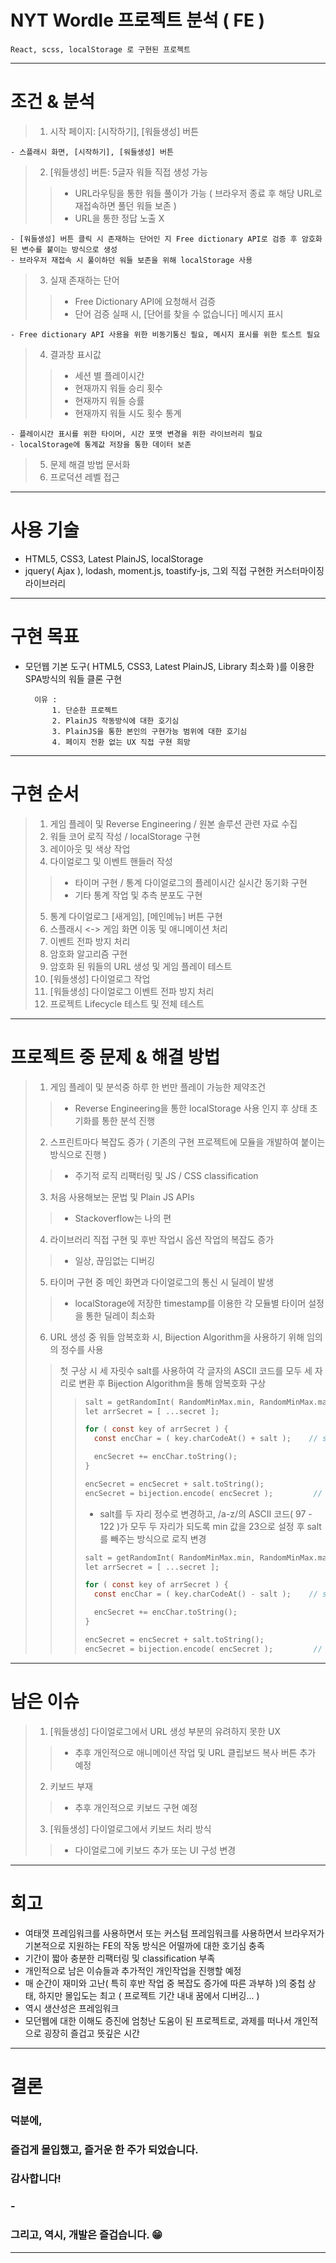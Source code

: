
# NYT Wordle 프로젝트 분석 ( FE )

    React, scss, localStorage 로 구현된 프로젝트

--------------------------------

# 조건 & 분석

> 1. 시작 페이지: [시작하기], [워들생성] 버튼

    - 스플래시 화면, [시작하기], [워들생성] 버튼

> 2. [워들생성] 버튼: 5글자 워들 직접 생성 가능
>   > - URL라우팅을 통한 워들 풀이가 가능 ( 브라우저 종료 후 해당 URL로 재접속하면 풀던 워들 보존 )
>   > - URL을 통한 정답 노출 X

    - [워들생성] 버튼 클릭 시 존재하는 단어인 지 Free dictionary API로 검증 후 암호화 된 변수를 붙이는 방식으로 생성
    - 브라우저 재접속 시 풀이하던 워들 보존을 위해 localStorage 사용

> 3. 실재 존재하는 단어
>   > - Free Dictionary API에 요청해서 검증
>   > - 단어 검증 실패 시, [단어를 찾을 수 없습니다] 메시지 표시

    - Free dictionary API 사용을 위한 비동기통신 필요, 메시지 표시를 위한 토스트 필요

> 4. 결과창 표시값
>   > - 세션 별 플레이시간
>   > - 현재까지 워들 승리 횟수
>   > - 현재까지 워들 승률
>   > - 현재까지 워들 시도 횟수 통계

    - 플레이시간 표시를 위한 타이머, 시간 포맷 변경을 위한 라이브러리 필요
    - localStorage에 통계값 저장을 통한 데이터 보존

> 5. 문제 해결 방법 문서화
> 6. 프로덕션 레벨 접근

--------------------------------

# 사용 기술

- HTML5, CSS3, Latest PlainJS, localStorage
- jquery( Ajax ), lodash, moment.js, toastify-js, 그외 직접 구현한 커스터마이징 라이브러리

--------------------------------

# 구현 목표

- 모던웹 기본 도구( HTML5, CSS3, Latest PlainJS, Library 최소화 )를 이용한 SPA방식의 워들 클론 구현

        이유 :
            1. 단순한 프로젝트
            2. PlainJS 작동방식에 대한 호기심
            3. PlainJS을 통한 본인의 구현가능 범위에 대한 호기심
            4. 페이지 전환 없는 UX 직접 구현 희망

--------------------------------

# 구현 순서

> 1. 게임 플레이 및 Reverse Engineering / 원본 솔루션 관련 자료 수집
> 2. 워들 코어 로직 작성 / localStorage 구현
> 3. 레이아웃 및 색상 작업
> 4. 다이얼로그 및 이벤트 핸들러 작성
>   > - 타이머 구현 / 통계 다이얼로그의 플레이시간 실시간 동기화 구현
>   > - 기타 통계 작업 및 추측 분포도 구현
> 5. 통계 다이얼로그 [새게임], [메인메뉴] 버튼 구현
> 6. 스플래시 <-> 게임 화면 이동 및 애니메이션 처리
> 7. 이벤트 전파 방지 처리
> 8. 암호화 알고리즘 구현
> 9. 암호화 된 워들의 URL 생성 및 게임 플레이 테스트
> 10. [워들생성] 다이얼로그 작업
> 11. [워들생성] 다이얼로그 이벤트 전파 방지 처리
> 12. 프로젝트 Lifecycle 테스트 및 전체 테스트

--------------------------------

# 프로젝트 중 문제 & 해결 방법

>   1. 게임 플레이 및 분석중 하루 한 번만 플레이 가능한 제약조건
>   > - Reverse Engineering을 통한 localStorage 사용 인지 후 상태 초기화를 통한 분석 진행
>   2. 스프린트마다 복잡도 증가 ( 기존의 구현 프로젝트에 모듈을 개발하여 붙이는 방식으로 진행 )
>   > - 주기적 로직 리팩터링 및 JS / CSS classification
>   3. 처음 사용해보는 문법 및 Plain JS APIs
>   > - Stackoverflow는 나의 편
>   4. 라이브러리 직접 구현 및 후반 작업시 옵션 작업의 복잡도 증가
>   > - 일상, 끊임없는 디버깅
>   5. 타이머 구현 중 메인 화면과 다이얼로그의 통신 시 딜레이 발생
>   > - localStorage에 저장한 timestamp를 이용한 각 모듈별 타이머 설정을 통한 딜레이 최소화
>   6. URL 생성 중 워들 암복호화 시, Bijection Algorithm을 사용하기 위해 임의의 정수를 사용
>   > 첫 구상 시 세 자릿수 salt를 사용하여 각 글자의 ASCII 코드를 모두 세 자리로 변환 후 Bijection Algorithm을 통해 암복호화 구상
>   >   > ``` C
>   >   >salt = getRandomInt( RandomMinMax.min, RandomMinMax.max ); //  100+, 800-
>   >   >let arrSecret = [ ...secret ];
>   >   >
>   >   >for ( const key of arrSecret ) {
>   >   >   const encChar = ( key.charCodeAt() + salt );    // salt = nnn자리 정수
>   >   >
>   >   >   encSecret += encChar.toString();
>   >   >}
>   >   >
>   >   >encSecret = encSecret + salt.toString();
>   >   >encSecret = bijection.encode( encSecret );         // Overflow 발생
>   >   > ```
>   >   > - salt를 두 자리 정수로 변경하고, /a-z/의 ASCII 코드( 97 - 122 )가 모두 두 자리가 되도록 min 값을 23으로 설정 후 salt를 빼주는 방식으로 로직 변경
>   >   > ``` C
>   >   >salt = getRandomInt( RandomMinMax.min, RandomMinMax.max ); //  23+, 50-
>   >   >let arrSecret = [ ...secret ];
>   >   >
>   >   >for ( const key of arrSecret ) {
>   >   >   const encChar = ( key.charCodeAt() - salt );    // salt = nn자리 정수
>   >   >
>   >   >   encSecret += encChar.toString();
>   >   >}
>   >   >
>   >   >encSecret = encSecret + salt.toString();
>   >   >encSecret = bijection.encode( encSecret );         // 정상 변환
>   >   > ```

--------------------------------

# 남은 이슈

>   1. [워들생성] 다이얼로그에서 URL 생성 부분의 유려하지 못한 UX
>   > - 추후 개인적으로 애니메이션 작업 및 URL 클립보드 복사 버튼 추가 예정
>   2. 키보드 부재
>   > - 추후 개인적으로 키보드 구현 예정
>   3. [워들생성] 다이얼로그에서 키보드 처리 방식
>   > - 다이얼로그에 키보드 추가 또는 UI 구성 변경

--------------------------------

# 회고

- 여태껏 프레임워크를 사용하면서 또는 커스텀 프레임워크를 사용하면서 브라우저가 기본적으로 지원하는 FE의 작동 방식은 어떨까에 대한 호기심 충족
- 기간이 짧아 충분한 리팩터링 및 classification 부족
- 개인적으로 남은 이슈들과 추가적인 개인작업을 진행할 예정
- 매 순간이 재미와 고난( 특히 후반 작업 중 복잡도 증가에 따른 과부하 )의 중첩 상태, 하지만 몰입도는 최고 ( 프로젝트 기간 내내 꿈에서 디버깅... )
- 역시 생산성은 프레임워크
- 모던웹에 대한 이해도 증진에 엄청난 도움이 된 프로젝트로, 과제를 떠나서 개인적으로 굉장히 즐겁고 뜻깊은 시간

--------------------------------

# 결론

### 덕분에,
### 즐겁게 몰입했고, 즐거운 한 주가 되었습니다.
### 감사합니다!
### -
### 그리고, 역시, 개발은 즐겁습니다. 😁

--------------------------------
